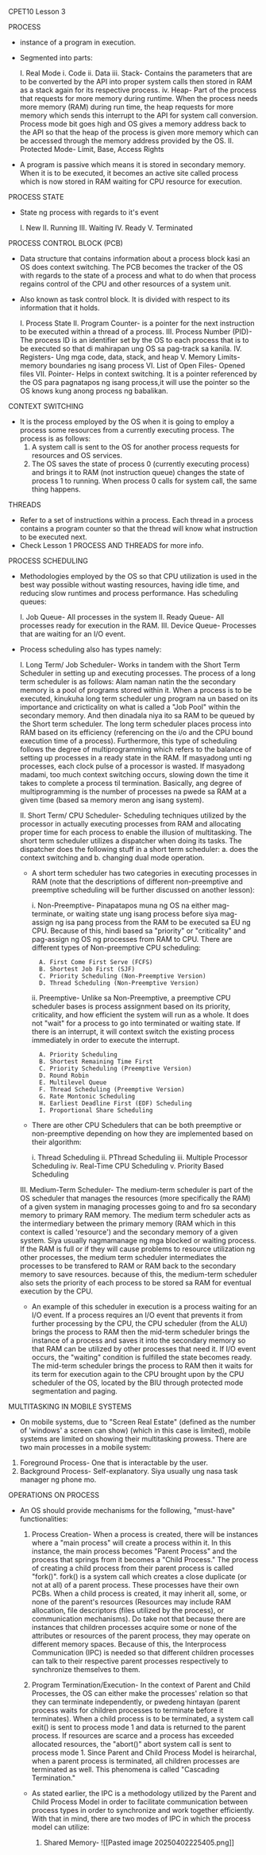 CPET10 Lesson 3

PROCESS
- instance of a program in execution.
- Segmented into parts: 

	I. Real Mode
		i. Code
		ii. Data
		iii. Stack- Contains the parameters that are to be converted by the API into proper system calls then stored in RAM as a stack again for its respective process.
		iv. Heap- Part of the process that requests for more memory during runtime. When the process needs more memory (RAM) during run time, the heap requests for more memory which sends this interrupt to the API for system call conversion. Process mode bit goes high and OS gives a memory address back to the API so that the heap of the process is given more memory which can be accessed through the memory address provided by the OS.
	II. Protected Mode- Limit, Base, Access Rights

- A program is passive which means it is stored in secondary memory. When it is to be executed, it becomes an active site called  process which is now stored in RAM waiting for CPU resource for execution.

PROCESS STATE
- State ng process with regards to it's event

	I. New
	II. Running
	III. Waiting
	IV. Ready
	V. Terminated

PROCESS CONTROL BLOCK (PCB)
- Data structure that contains information about a process block kasi an OS does context switching. The PCB becomes the tracker of the OS with regards to the state of a process and what to do when that process regains control of the CPU and other resources of a system unit.
- Also known as task control block. It is divided with respect to its information that it holds.
	
	I. Process State
	II. Program Counter- is a pointer for the next instruction to be executed within a thread of a process.
	III. Process Number (PID)- The process ID is an identifier set by the OS to each process that is to be executed so that di mahirapan ung OS sa pag-track sa kanila.
	IV. Registers- Ung mga code, data, stack, and heap
	V. Memory Limits- memory boundaries ng isang process
	VI. List of Open Files- Opened files
	VII. Pointer- Helps in context switching. It is a pointer referenced by the OS para pagnatapos ng isang process,it will use the pointer so the OS knows kung anong process ng babalikan.

CONTEXT SWITCHING
- It is the process employed by the OS when it is going to employ a process some resources from a currently executing process. The process is as follows:
	1. A system call is sent to the OS for another process requests for resources and OS services.
	2. The OS saves the state of process 0 (currently executing process) and brings it to RAM (not instruction queue) changes the state of process 1 to running. When process 0 calls for system call, the same thing happens.

THREADS
- Refer to a set of instructions within a process. Each thread in a process contains a program counter so that the thread will know what instruction to be executed next. 
- Check Lesson 1 PROCESS AND THREADS for more info.

PROCESS SCHEDULING 
- Methodologies employed by the OS so that CPU utilization is used in the best way possible without wasting resources, having idle time, and reducing slow runtimes and process performance. Has scheduling queues:

	I. Job Queue- All processes in the system
	II. Ready Queue- All processes ready for execution in the RAM.
	III. Device Queue- Processes that are waiting for an I/O event. 

- Process scheduling also has types namely:

	I. Long Term/ Job Scheduler- Works in tandem with the Short Term Scheduler in setting up and executing processes. The process of a long term scheduler is as follows: Alam naman natin the the secondary memory is a pool of programs stored within it. When a process is to be executed, kinukuha long term scheduler ung program na un based on its importance and cricticality on what is called a "Job Pool" within the secondary memory. And then dinadala niya ito sa RAM to be queued by the Short term scheduler. The long term scheduler places process into RAM based on its efficiency (referencing on the i/o and the CPU bound execution time of a process). Furthermore, this type of scheduling follows the degree of multiprogramming which refers to the balance of setting up processes in a ready state in the RAM. If masyadong unti ng processes, each clock pulse of a processor is wasted. If masyadong madami, too much context switching occurs, slowing down the time it takes to complete a process til termination. Basically, ang degree of multiprogramming is the number of processes na pwede sa RAM at a given time (based sa memory meron ang isang system).
	
	II. Short Term/ CPU Scheduler- Scheduling techniques utilized by the processor in actually executing processes from RAM and allocating proper time for each process to enable the illusion of multitasking. The short term scheduler utilizes a dispatcher when doing its tasks. The dispatcher does the following stuff in a short term scheduler: a. does the context switching and b. changing dual mode operation.
	- A short term scheduler has two categories in executing processes in RAM (note that the descriptions of different non-preemptive and preemptive scheduling will be further discussed on another lesson):

		i. Non-Preemptive- Pinapatapos muna ng OS na either mag-terminate, or waiting state ung isang process before siya mag-assign ng isa pang process from the RAM to be executed sa EU ng CPU. Because of this, hindi based sa "priority" or "criticality" and pag-assign ng OS ng processes from RAM to CPU. There are different types of Non-preemptive CPU scheduling:
		
			A. First Come First Serve (FCFS)
			B. Shortest Job First (SJF)
			C. Priority Scheduling (Non-Preemptive Version)
			D. Thread Scheduling (Non-Preemptive Version)
	
		ii. Preemptive- Unlike sa Non-Preemptive, a preemptive CPU scheduler bases is process assignment based on its priority, criticality, and how efficient the system will run as a whole. It does not "wait" for a process to go into terminated or waiting state. If there is an interrupt, it will context switch the existing process immediately in order to execute the interrupt. 

			A. Priority Scheduling
			B. Shortest Remaining Time First
			C. Priority Scheduling (Preemptive Version)
			D. Round Robin
			E. Multilevel Queue
			F. Thread Scheduling (Preemptive Version)
			G. Rate Montonic Scheduling
			H. Earliest Deadline First (EDF) Scheduling
			I. Proportional Share Scheduling
	
	- There are other CPU Schedulers that can be both preemptive or non-preemptive depending on how they are implemented based on their algorithm:
		
		i. Thread Scheduling
		ii. PThread Scheduling
		iii. Multiple Processor Scheduling
		iv. Real-Time CPU Scheduling
		v. Priority Based Scheduling
	
	III. Medium-Term Scheduler- The medium-term scheduler is part of the OS scheduler that manages the resources (more specifically the RAM) of a given system in managing processes going to and fro sa secondary memory to primary RAM memory. The medium term scheduler acts as the intermediary between the primary memory (RAM which in this context is called 'resource') and the secondary memory of a given system. Siya usually nagmamanage ng mga blocked or waiting process. If the RAM is full or if they will cause problems to resource utilization ng other processes, the medium term scheduler intermediates the processes to be transfered to RAM or RAM back to the secondary memory to save resources. because of this, the medium-term scheduler also sets the priority of each process to be stored sa RAM for eventual execution by the CPU. 
	
	- An example of this scheduler in execution is a process waiting for an I/O event. If a process requires an I/O event that prevents it from further processing by the CPU, the CPU scheduler (from the ALU) brings the process to RAM then the mid-term scheduler brings the instance of a process and saves it into the secondary memory so that RAM can be utilized by other processes that need it. If I/O event occurs, the "waiting" condition is fulfilled the state becomes ready. The mid-term scheduler brings the process to RAM then it waits for its term for execution again to the CPU brought upon by the CPU scheduler of the OS, located by the BIU through protected mode segmentation and paging.

MULTITASKING IN MOBILE SYSTEMS
- On mobile systems, due to "Screen Real Estate" (defined as the number of 'windows' a screen can show) (which in this case is limited), mobile systems are limited on showing their multitasking prowess. There are two main processes in a mobile system:

1. Foreground Process- One that is interactable by the user.
2. Background Process- Self-explanatory. Siya usually ung nasa task manager ng phone mo.

OPERATIONS ON PROCESS
- An OS should provide mechanisms for the following, "must-have" functionalities:

	1. Process Creation- When a process is created, there will be instances where a "main process" will create a process within it. In this instance, the main process becomes "Parent Process" and the process that springs from it becomes a "Child Process." The process of creating a child process from their parent process is called "fork()". fork() is a system call which creates a close duplicate (or not at all) of a parent process. These processes have their own PCBs. When a child process is created, it may inherit all, some, or none of the parent's resources (Resources may include RAM allocation, file descriptors (files utilized by the process), or communication mechanisms). Do take not that because there are instances that children processes acquire some or none of the attributes or resources of the parent process, they may operate on different memory spaces. Because of this, the Interprocess Communication (IPC) is needed so that different children processes can talk to their respective parent processes respectively to synchronize themselves to them.  
	   
	2. Program Termination/Execution- In the context of Parent and Child Processes, the OS can either make the processes' relation so that they can terminate independently, or pwedeng hintayan (parent process waits for children processes to terminate before it terminates). When a child process is to be terminated, a system call exit() is sent to process mode 1 and data is returned to the parent process. If resources are scarce and a process has exceeded allocated resources, the "abort()" abort system call is sent to process mode 1. Since Parent and Child Process Model is heirarchal, when a parent process is terminated, all children processes are terminated as well. This phenomena is called "Cascading Termination."
	
	- As stated earlier, the IPC is a methodology utilized by the Parent and Child Process Model in order to facilitate communication between process types in order to synchronize and work together efficiently. With that in mind, there are two modes of IPC in which the process model can utilize:
	
		1. Shared Memory- 
		   ![[Pasted image 20250402225405.png]]